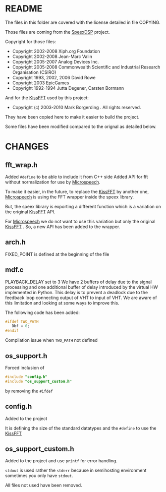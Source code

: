 # README

The files in this folder are covered with the license detailed in file COPYING.

Those files are coming from the [SpeexDSP](https://gitlab.xiph.org/xiph/speexdsp) project.

Copyright for those files:

- Copyright 2002-2008 	Xiph.org Foundation
- Copyright 2002-2008 	Jean-Marc Valin
- Copyright 2005-2007	Analog Devices Inc.
- Copyright 2005-2008	Commonwealth Scientific and Industrial Research Organisation (CSIRO)
- Copyright 1993, 2002, 2006 David Rowe
- Copyright 2003 		EpicGames
- Copyright 1992-1994	Jutta Degener, Carsten Bormann

And for the [KissFFT](https://github.com/mborgerding/kissfft) used by this project:

- Copyright (c) 2003-2010 Mark Borgerding . All rights reserved.

They have been copied here to make it easier to build the project.

Some files have been modified compared to the orignal as detailed below.

# CHANGES

## fft_wrap.h

Added `#define` to be able to include it from C++ side
Added API for fft without normalization for use by [Microspeech](https://github.com/tensorflow/tflite-micro/tree/main/tensorflow/lite/micro/examples/micro_speech).

To make it easier, in the future, to replace the [KissFFT](https://github.com/mborgerding/kissfft) by another one, [Microspeech](https://github.com/tensorflow/tflite-micro/tree/main/tensorflow/lite/micro/examples/micro_speech) is using the FFT wrapper inside the speex library.

But, the speex library is exporting a different function which is a variation on the original [KissFFT](https://github.com/mborgerding/kissfft) API.

For [Microspeech](https://github.com/tensorflow/tflite-micro/tree/main/tensorflow/lite/micro/examples/micro_speech) we do not want to use this variation but only the original [KissFFT](https://github.com/mborgerding/kissfft) . So, a new API has been added to the wrapper.


## arch.h
FIXED_POINT is defined at the beginning of the file 

## mdf.c 
PLAYBACK_DELAY set to 3
We have 2 buffers of delay due to the signal processing and one additional buffer of delay
introduced by the virtual HW implemented in Python.
This delay is to prevent a deadlock due to the feedback loop connecting output of VHT to input of VHT.
We are aware of this limitation and looking at some ways to improve this.

The following code has been added:

```c
#ifdef TWO_PATH
   Dbf = 0;
#endif 
```

Compilation issue when `TWO_PATH` not defined

## os_support.h 

Forced inclusion of

```c
#include "config.h"
#include "os_support_custom.h"
```

by removing the `#ifdef` 

## config.h
Added to the project 

It is defining the size of the standard datatypes and the `#define` to use the  [KissFFT](https://github.com/mborgerding/kissfft)

## os_support_custom.h 
Added to the project and use `printf` for error handling.

`stdout` is used rather the `stderr` because in semihosting environment sometimes you only have
`stdout`.

All files not used have been removed.
